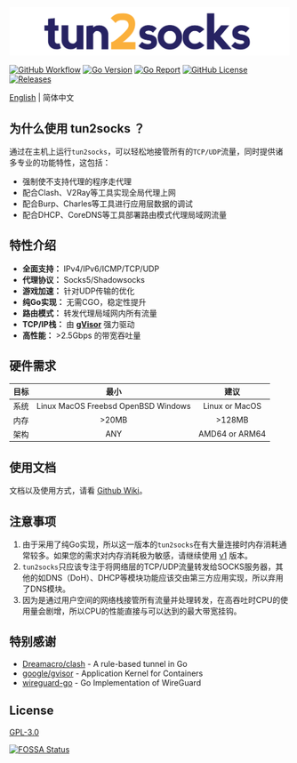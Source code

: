 ![tun2socks](docs/logo.png)

[![GitHub Workflow][1]](https://github.com/xjasonlyu/tun2socks/actions)
[![Go Version][2]](https://github.com/xjasonlyu/tun2socks/blob/main/go.mod)
[![Go Report][3]](https://goreportcard.com/badge/github.com/xjasonlyu/tun2socks)
[![GitHub License][4]](https://github.com/xjasonlyu/tun2socks/blob/main/LICENSE)
[![Releases][5]](https://github.com/xjasonlyu/tun2socks/releases)

[1]: https://img.shields.io/github/workflow/status/xjasonlyu/tun2socks/Go?style=flat-square
[2]: https://img.shields.io/github/go-mod/go-version/xjasonlyu/tun2socks/main?style=flat-square
[3]: https://goreportcard.com/badge/github.com/xjasonlyu/tun2socks?style=flat-square
[4]: https://img.shields.io/github/license/xjasonlyu/tun2socks?style=flat-square
[5]: https://img.shields.io/github/v/release/xjasonlyu/tun2socks?include_prereleases&style=flat-square

[English](README.md) | 简体中文

## 为什么使用 tun2socks ？

通过在主机上运行`tun2socks`，可以轻松地接管所有的`TCP/UDP`流量，同时提供诸多专业的功能特性，这包括：

- 强制使不支持代理的程序走代理
- 配合Clash、V2Ray等工具实现全局代理上网
- 配合Burp、Charles等工具进行应用层数据的调试
- 配合DHCP、CoreDNS等工具部署路由模式代理局域网流量

## 特性介绍

- **全面支持：** IPv4/IPv6/ICMP/TCP/UDP
- **代理协议：** Socks5/Shadowsocks
- **游戏加速：** 针对UDP传输的优化
- **纯Go实现：** 无需CGO，稳定性提升
- **路由模式：** 转发代理局域网内所有流量
- **TCP/IP栈：** 由 **[gVisor](https://github.com/google/gvisor)** 强力驱动 
- **高性能：** >2.5Gbps 的带宽吞吐量

## 硬件需求

| 目标 | 最小 | 建议 |
| :--- | :---: | :---: |
| 系统 | Linux MacOS Freebsd OpenBSD Windows | Linux or MacOS |
| 内存 | >20MB | >128MB |
| 架构 | ANY | AMD64 or ARM64 |

## 使用文档

文档以及使用方式，请看 [Github Wiki](https://github.com/xjasonlyu/tun2socks/wiki)。

## 注意事项

1. 由于采用了纯Go实现，所以这一版本的`tun2socks`在有大量连接时内存消耗通常较多。如果您的需求对内存消耗极为敏感，请继续使用 [v1](https://github.com/xjasonlyu/tun2socks/tree/v1) 版本。
2. `tun2socks`只应该专注于将网络层的TCP/UDP流量转发给SOCKS服务器，其他的如DNS（DoH）、DHCP等模块功能应该交由第三方应用实现，所以弃用了DNS模块。
3. 因为是通过用户空间的网络栈接管所有流量并处理转发，在高吞吐时CPU的使用量会剧增，所以CPU的性能直接与可以达到的最大带宽挂钩。

## 特别感谢

- [Dreamacro/clash](https://github.com/Dreamacro/clash) - A rule-based tunnel in Go
- [google/gvisor](https://github.com/google/gvisor) - Application Kernel for Containers
- [wireguard-go](https://git.zx2c4.com/wireguard-go) - Go Implementation of WireGuard

## License

[GPL-3.0](https://github.com/xjasonlyu/tun2socks/blob/main/LICENSE)

[![FOSSA Status](https://app.fossa.com/api/projects/git%2Bgithub.com%2Fxjasonlyu%2Ftun2socks.svg?type=large)](https://app.fossa.com/projects/git%2Bgithub.com%2Fxjasonlyu%2Ftun2socks?ref=badge_large)
